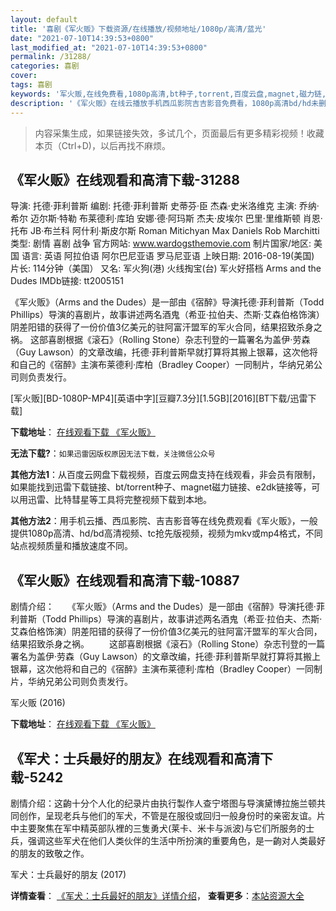 ```yaml
---
layout: default
title: '喜剧《军火贩》下载资源/在线播放/视频地址/1080p/高清/蓝光'
date: "2021-07-10T14:39:53+0800"
last_modified_at: "2021-07-10T14:39:53+0800"
permalink: /31288/
categories: 喜剧
cover:
tags: 喜剧
keywords: '军火贩,在线免费看,1080p高清,bt种子,torrent,百度云盘,magnet,磁力链,迅雷下载资源'
description: '《军火贩》在线云播放手机西瓜影院吉吉影音免费看，1080p高清bd/hd未删减完整版和tc抢先枪版，mkv/mp4格式，附带bt/torrent种子、magnet/磁力链、百度云盘、网盘资源迅雷下载链接'
---
```


>内容采集生成，如果链接失效，多试几个，页面最后有更多精彩视频！收藏本页（Ctrl+D)，以后再找不麻烦。


## 《军火贩》在线观看和高清下载-31288

导演: 托德·菲利普斯 编剧: 托德·菲利普斯 史蒂芬·臣 杰森·史米洛维克 主演: 乔纳·希尔 迈尔斯·特勒 布莱德利·库珀 安娜·德·阿玛斯 杰夫·皮埃尔 巴里·里维斯顿 肖恩·托布 JB·布兰科 阿什利·斯皮尔斯 Roman Mitichyan Max Daniels Rob Marchitti 类型: 剧情 喜剧 战争 官方网站: www.wardogsthemovie.com 制片国家/地区: 美国 语言: 英语 阿拉伯语 阿尔巴尼亚语 罗马尼亚语 上映日期: 2016-08-19(美国) 片长: 114分钟（美国） 又名: 军火狗(港) 火线掏宝(台) 军火好搭档 Arms and the Dudes IMDb链接: tt2005151

《军火贩》（Arms and the Dudes）是一部由《宿醉》导演托德·菲利普斯（Todd Phillips）导演的喜剧片，故事讲述两名酒鬼（希亚·拉伯夫、杰斯·艾森伯格饰演）阴差阳错的获得了一份价值3亿美元的驻阿富汗盟军的军火合同，结果招致杀身之祸。 这部喜剧根据《滚石》（Rolling Stone）杂志刊登的一篇署名为盖伊·劳森（Guy Lawson）的文章改编，托德·菲利普斯早就打算将其搬上银幕，这次他将和自己的《宿醉》主演布莱德利·库柏（Bradley Cooper）一同制片，华纳兄弟公司则负责发行。


[军火贩][BD-1080P-MP4][英语中字][豆瓣7.3分][1.5GB][2016][BT下载/迅雷下载]

**下载地址**： [在线观看下载 《军火贩》](https://www.btdx8.com/torrent/war_dogs_2016.html) 


**无法下载?**：`如果迅雷因版权原因无法下载，关注微信公众号 `

**其他方法1**：从百度云网盘下载视频，百度云网盘支持在线观看，非会员有限制，如果能找到迅雷下载链接、bt/torrent种子、magnet磁力链接、e2dk链接等，可以用迅雷、比特彗星等工具将完整视频下载到本地。

**其他方法2**：用手机云播、西瓜影院、吉吉影音等在线免费观看《军火贩》，一般提供1080p高清、hd/bd高清视频、tc抢先版视频，视频为mkv或mp4格式，不同站点视频质量和播放速度不同。


## 《军火贩》在线观看和高清下载-10887

剧情介绍：　　《军火贩》（Arms and the Dudes）是一部由《宿醉》导演托德·菲利普斯（Todd Phillips）导演的喜剧片，故事讲述两名酒鬼（希亚·拉伯夫、杰斯·艾森伯格饰演）阴差阳错的获得了一份价值3亿美元的驻阿富汗盟军的军火合同，结果招致杀身之祸。 　　这部喜剧根据《滚石》（Rolling Stone）杂志刊登的一篇署名为盖伊·劳森（Guy Lawson）的文章改编，托德·菲利普斯早就打算将其搬上银幕，这次他将和自己的《宿醉》主演布莱德利·库柏（Bradley Cooper）一同制片，华纳兄弟公司则负责发行。


军火贩 (2016)

**下载地址**： [在线观看下载 《军火贩》](https://www.btbtdy.me/btdy/dy8104.html) 


## 《军犬：士兵最好的朋友》在线观看和高清下载-5242

剧情介绍：这齣十分个人化的纪录片由执行製作人查宁塔图与导演黛博拉施兰顿共同创作，呈现老兵与他们的军犬，不管是在服役或回归一般身份时的亲密友谊。片中主要聚焦在军中精英部队裡的三隻勇犬(莱卡、米卡与派波)与它们所服务的士兵，强调这些军犬在他们人类伙伴的生活中所扮演的重要角色，是一齣对人类最好的朋友的致敬之作。


军犬：士兵最好的朋友 (2017)

**详情查看**： [《军犬：士兵最好的朋友》详情介绍](/movie/5242/)， **查看更多**：[本站资源大全](/movie/t/all/)

